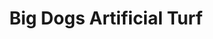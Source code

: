 ---
title: "Big Dogs Artificial Turf"
url: /boynton-beach/big-dogs-artificial-turf/
shop: garden centre
---